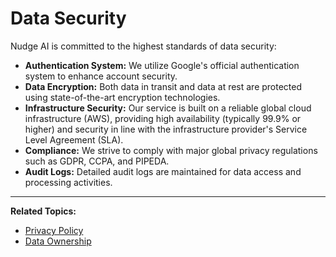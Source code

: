 # Data Security

Nudge AI is committed to the highest standards of data security:

*   **Authentication System:** We utilize Google's official authentication system to enhance account security.
*   **Data Encryption:** Both data in transit and data at rest are protected using state-of-the-art encryption technologies.
*   **Infrastructure Security:** Our service is built on a reliable global cloud infrastructure (AWS), providing high availability (typically 99.9% or higher) and security in line with the infrastructure provider's Service Level Agreement (SLA).
*   **Compliance:** We strive to comply with major global privacy regulations such as GDPR, CCPA, and PIPEDA.
*   **Audit Logs:** Detailed audit logs are maintained for data access and processing activities.

---

**Related Topics:**

*   [Privacy Policy](../../privacy-policy.md)
*   [Data Ownership](../data-ownership/index.md)
